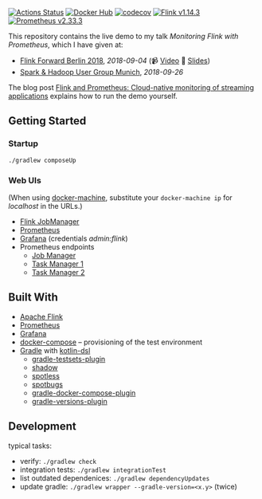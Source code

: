 [![Actions Status](https://github.com/mbode/flink-prometheus-example/workflows/Gradle/badge.svg)](https://github.com/mbode/flink-prometheus-example/actions)
[![Docker Hub](https://img.shields.io/docker/cloud/build/maximilianbode/flink-prometheus-example.svg)](https://hub.docker.com/r/maximilianbode/flink-prometheus-example)
[![codecov](https://codecov.io/gh/mbode/flink-prometheus-example/branch/master/graph/badge.svg)](https://codecov.io/gh/mbode/flink-prometheus-example)
[![Flink v1.14.3](https://img.shields.io/badge/flink-v1.14.3-blue.svg)](https://github.com/apache/flink/releases/tag/release-1.14.3)
[![Prometheus v2.33.3](https://img.shields.io/badge/prometheus-v2.33.3-blue.svg)](https://github.com/prometheus/prometheus/releases/tag/v2.33.3)

This repository contains the live demo to my talk _Monitoring Flink with Prometheus_, which I have given at:
* [Flink Forward Berlin 2018](https://berlin-2018.flink-forward.org/conference-program/#monitoring-flink-with-prometheus), _2018-09-04_ (:video_camera: [Video](https://www.youtube.com/watch?v=vesj-ghLimA) :page_facing_up: [Slides](https://www.slideshare.net/MaximilianBode1/monitoring-flink-with-prometheus))
* [Spark & Hadoop User Group Munich](https://www.meetup.com/de-DE/Hadoop-User-Group-Munich/events/252393503/), _2018-09-26_

The blog post [Flink and Prometheus: Cloud-native monitoring of streaming applications](https://flink.apache.org/features/2019/03/11/prometheus-monitoring.html) explains how to run the demo yourself.

## Getting Started

### Startup
```
./gradlew composeUp
```

### Web UIs
(When using [docker-machine](https://docs.docker.com/machine/), substitute your `docker-machine ip` for _localhost_ in the URLs.)
- [Flink JobManager](http://localhost:8081/#/overview)
- [Prometheus](http://localhost:9090/graph)
- [Grafana](http://localhost:3000) (credentials _admin:flink_)
- Prometheus endpoints
    - [Job Manager](http://localhost:9249/metrics)
    - [Task Manager 1](http://localhost:9250/metrics)
    - [Task Manager 2](http://localhost:9251/metrics)

## Built With

- [Apache Flink](https://flink.apache.org)
- [Prometheus](https://prometheus.io)
- [Grafana](https://grafana.com)
- [docker-compose](https://docs.docker.com/compose/) – provisioning of the test environment
- [Gradle](https://gradle.org) with [kotlin-dsl](https://github.com/gradle/kotlin-dsl)
    - [gradle-testsets-plugin](https://github.com/unbroken-dome/gradle-testsets-plugin)
    - [shadow](https://github.com/johnrengelman/shadow)
    - [spotless](https://github.com/diffplug/spotless/tree/master/plugin-gradle)
    - [spotbugs](https://github.com/spotbugs/spotbugs-gradle-plugin)
    - [gradle-docker-compose-plugin](https://github.com/avast/gradle-docker-compose-plugin)
    - [gradle-versions-plugin](https://github.com/ben-manes/gradle-versions-plugin)

## Development
typical tasks:
- verify: `./gradlew check`
- integration tests: `./gradlew integrationTest`
- list outdated dependenices: `./gradlew dependencyUpdates`
- update gradle: `./gradlew wrapper --gradle-version=<x.y>` (twice)
